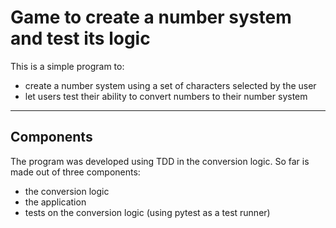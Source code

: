 # Game to create a number system and test its logic

This is a simple program to:

* create a number system using a set of characters selected by the user
* let users test their ability to convert numbers to their number system

---

## Components

The program was developed using TDD in the conversion logic. So far is made out of three components:

* the conversion logic
* the application
* tests on the conversion logic (using pytest as a test runner)
